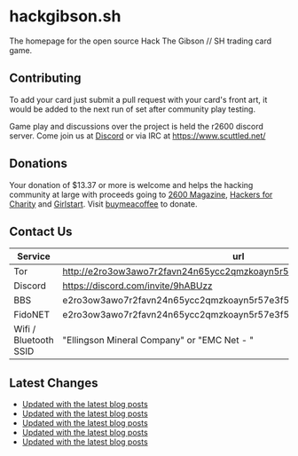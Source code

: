 # hackgibson.sh
The homepage for the open source Hack The Gibson // SH trading card game.


## Contributing

To add your card just submit a pull request with your card's front art, it would be added to the next run of set after community play testing.

Game play and discussions over the project is held the r2600 discord server. Come join us at [Discord](https://discord.com/invite/9hABUzz) or via IRC at https://www.scuttled.net/


## Donations

Your donation of $13.37 or more is welcome and helps the hacking community at large with proceeds going to [2600 Magazine](https://2600.com/), [Hackers for Charity](https://hackersforcharity.org) and [Girlstart](https://girlstart.org).  Visit [buymeacoffee](https://www.buymeacoffee.com/hackgibson.sh) to donate.


## Contact Us

Service | url
-|-
Tor | http://e2ro3ow3awo7r2favn24n65ycc2qmzkoayn5r57e3f56nvjwdcgg32ad.onion
Discord | https://discord.com/invite/9hABUzz
BBS | e2ro3ow3awo7r2favn24n65ycc2qmzkoayn5r57e3f56nvjwdcgg32ad.onion:23
FidoNET | e2ro3ow3awo7r2favn24n65ycc2qmzkoayn5r57e3f56nvjwdcgg32ad.onion:24554
Wifi / Bluetooth SSID | "Ellingson Mineral Company" or "EMC Net - <fidonet address>"

## Latest Changes
<!-- BLOG-POST-LIST:START -->
- [Updated with the latest blog posts](https://github.com/DFW2600/hackgibson.sh/commit/42c0530126f5be13f7c3ba2a0be5427eafa65556)
- [Updated with the latest blog posts](https://github.com/DFW2600/hackgibson.sh/commit/83846228ac69c0fe0d2689869bf4f79af9021b55)
- [Updated with the latest blog posts](https://github.com/DFW2600/hackgibson.sh/commit/c1e2564f1cec38717343be5b46fe8479ff2ecff1)
- [Updated with the latest blog posts](https://github.com/DFW2600/hackgibson.sh/commit/95400135626bf5054302cdb20a32ad75be8b91e7)
- [Updated with the latest blog posts](https://github.com/DFW2600/hackgibson.sh/commit/869c2a3d88bdfd76f8881b6c8398dd85f09c20a9)
<!-- BLOG-POST-LIST:END -->
